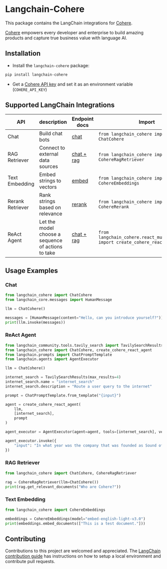 # Langchain-Cohere

This package contains the LangChain integrations for [Cohere](https://cohere.com/).

[Cohere](https://cohere.com/) empowers every developer and enterprise to build amazing products and capture true business value with language AI.

## Installation
- Install the `langchain-cohere` package:
```bash
pip install langchain-cohere
```

- Get a [Cohere API key](https://cohere.com/) and set it as an environment variable (`COHERE_API_KEY`)

## Supported LangChain Integrations

| API              | description                                         | Endpoint docs                                             | Import                                                                         | Example usage                                                                                                               |
|------------------|-----------------------------------------------------|-----------------------------------------------------------|--------------------------------------------------------------------------------|-----------------------------------------------------------------------------------------------------------------------------|
| Chat             | Build chat bots                                     | [chat](https://docs.cohere.com/reference/chat)            | `from langchain_cohere import ChatCohere`                                      | [notebook](https://github.com/langchain-ai/langchain/blob/master/docs/docs/integrations/chat/cohere.ipynb)                  |
| RAG Retriever    | Connect to external data sources                    | [chat + rag](https://docs.cohere.com/reference/chat)      | `from langchain_cohere import CohereRagRetriever`                              | [notebook](https://github.com/langchain-ai/langchain/blob/master/docs/docs/integrations/retrievers/cohere.ipynb)            |
| Text Embedding   | Embed strings to vectors                            | [embed](https://docs.cohere.com/reference/embed)          | `from langchain_cohere import CohereEmbeddings`                                | [notebook](https://github.com/langchain-ai/langchain/blob/master/docs/docs/integrations/text_embedding/cohere.ipynb)        |
| Rerank Retriever | Rank strings based on relevance                     | [rerank](https://docs.cohere.com/reference/rerank)        | `from langchain_cohere import CohereRerank`                                    | [notebook](https://github.com/langchain-ai/langchain/blob/master/docs/docs/integrations/retrievers/cohere-reranker.ipynb)   |
| ReAct Agent      | Let the model choose a sequence of actions to take  | [chat + rag](https://docs.cohere.com/reference/chat)      | `from langchain_cohere.react_multi_hop.agent import create_cohere_react_agent` | [notebook](https://github.com/cohere-ai/notebooks/blob/main/notebooks/Vanilla_Multi_Step_Tool_Use.ipynb)                    |


## Usage Examples

### Chat

```python
from langchain_cohere import ChatCohere
from langchain_core.messages import HumanMessage

llm = ChatCohere()

messages = [HumanMessage(content="Hello, can you introduce yourself?")]
print(llm.invoke(messages))
```

### ReAct Agent

```python
from langchain_community.tools.tavily_search import TavilySearchResults
from langchain_cohere import ChatCohere, create_cohere_react_agent
from langchain.prompts import ChatPromptTemplate
from langchain.agents import AgentExecutor

llm = ChatCohere()

internet_search = TavilySearchResults(max_results=4)
internet_search.name = "internet_search"
internet_search.description = "Route a user query to the internet"

prompt = ChatPromptTemplate.from_template("{input}")

agent = create_cohere_react_agent(
    llm,
    [internet_search],
    prompt
)

agent_executor = AgentExecutor(agent=agent, tools=[internet_search], verbose=True)

agent_executor.invoke({
    "input": "In what year was the company that was founded as Sound of Music added to the S&P 500?",
})
```

### RAG Retriever

```python
from langchain_cohere import ChatCohere, CohereRagRetriever

rag = CohereRagRetriever(llm=ChatCohere())
print(rag.get_relevant_documents("Who are Cohere?"))
```

### Text Embedding

```python
from langchain_cohere import CohereEmbeddings

embeddings = CohereEmbeddings(model="embed-english-light-v3.0")
print(embeddings.embed_documents(["This is a test document."]))
```

## Contributing

Contributions to this project are welcomed and appreciated.
The [LangChain contribution guide](https://python.langchain.com/docs/contributing/code/) has instructions on how to setup a local environment and contribute pull requests.
